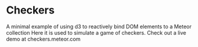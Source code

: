 # Checkers

A minimal example of using d3 to reactively bind DOM elements to a Meteor collection
Here it is used to simulate a game of checkers. Check out a live demo at checkers.meteor.com

